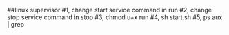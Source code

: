 ##linux supervisor 
#1, change start service command in run
#2, change stop  service command in stop
#3, chmod u+x run
#4, sh start.sh
#5, ps aux | grep <startcommand>
